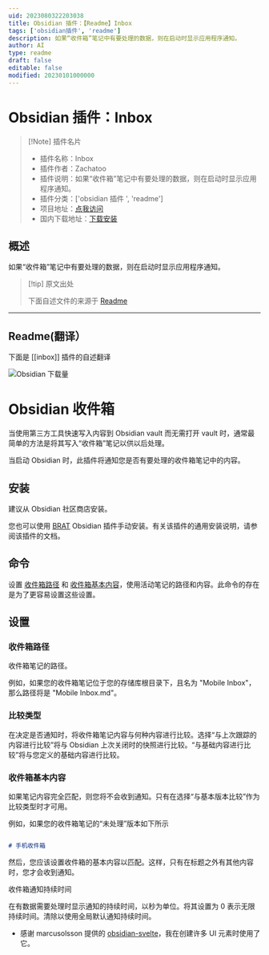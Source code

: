 ```yaml
---
uid: 2023080322203038
title: Obsidian 插件：【Readme】Inbox
tags: ['obsidian插件', 'readme']
description: 如果“收件箱”笔记中有要处理的数据，则在启动时显示应用程序通知。
author: AI
type: readme
draft: false
editable: false
modified: 20230101000000
---
```


# Obsidian 插件：Inbox

> [!Note] 插件名片
> - 插件名称：Inbox
> - 插件作者：Zachatoo
> - 插件说明：如果“收件箱”笔记中有要处理的数据，则在启动时显示应用程序通知。
> - 插件分类：['obsidian 插件 ', 'readme']
> - 项目地址：[点我访问](https://github.com/Zachatoo/obsidian-inbox)
> - 国内下载地址：[下载安装](https://pkmer.cn/products/plugin/pluginMarket/?inbox)

## 概述

如果“收件箱”笔记中有要处理的数据，则在启动时显示应用程序通知。

> [!tip] 原文出处
>
>下面自述文件的来源于 [Readme](https://ghproxy.net/https://raw.githubusercontent.com/Zachatoo/obsidian-inbox/main/README.md)
>

---

## Readme(翻译）

下面是 [[inbox]] 插件的自述翻译

![Obsidian 下载量](https://img.shields.io/badge/dynamic/json?logo=obsidian&color=%23483699&label=downloads&query=%24%5B%22inbox%22%5D.downloads&url=https%3A%2F%2Fraw.githubusercontent.com%2Fobsidianmd%2Fobsidian-releases%2Fmaster%2Fcommunity-plugin-stats.json)

# Obsidian 收件箱

当使用第三方工具快速写入内容到 Obsidian vault 而无需打开 vault 时，通常最简单的方法是将其写入“收件箱”笔记以供以后处理。

当启动 Obsidian 时，此插件将通知您是否有要处理的收件箱笔记中的内容。

## 安装

建议从 Obsidian 社区商店安装。

您也可以使用 [BRAT](https://github.com/TfTHacker/obsidian42-brat) Obsidian 插件手动安装。有关该插件的通用安装说明，请参阅该插件的文档。

## 命令

设置 [收件箱路径](#inbox-path) 和 [收件箱基本内容](#inbox-base-contents)，使用活动笔记的路径和内容。此命令的存在是为了更容易设置这些设置。

## 设置

### 收件箱路径

收件箱笔记的路径。

例如，如果您的收件箱笔记位于您的存储库根目录下，且名为 "Mobile Inbox"，那么路径将是 "Mobile Inbox.md"。

### 比较类型

在决定是否通知时，将收件箱笔记内容与何种内容进行比较。选择“与上次跟踪的内容进行比较”将与 Obsidian 上次关闭时的快照进行比较。“与基础内容进行比较”将与您定义的基础内容进行比较。

### 收件箱基本内容

如果笔记内容完全匹配，则您将不会收到通知。只有在选择“与基本版本比较”作为比较类型时才可用。

例如，如果您的收件箱笔记的“未处理”版本如下所示

```md

# 手机收件箱
```

然后，您应该设置收件箱的基本内容以匹配。这样，只有在标题之外有其他内容时，您才会收到通知。

收件箱通知持续时间

在有数据需要处理时显示通知的持续时间，以秒为单位。将其设置为 0 表示无限持续时间。清除以使用全局默认通知持续时间。

- 感谢 marcusolsson 提供的 [obsidian-svelte](https://github.com/marcusolsson/obsidian-svelte)，我在创建许多 UI 元素时使用了它。



